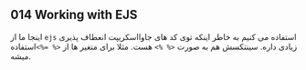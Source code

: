 ## 014 Working with EJS
اینجا ما از `ejs` استفاده می کنیم به خاطر اینکه توی کد های جاوااسکریپت انعطاف پذیری زیادی داره. سینتکسش هم به صورت `<% %>` هست. مثلا برای متغیر ها از `<% =%>`استفاده میشه.

